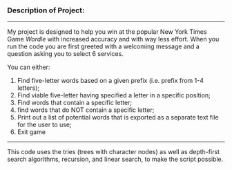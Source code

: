 ### **Description of Project:**

---

My project is designed to help you win at the popular New York Times Game *Wordle* with increased accuracy and with way less effort. When you run the code you are first greeted with a welcoming message and a question asking you to select 6 services. 

You can either: 
1. Find five-letter words based on a given prefix (i.e. prefix from 1-4 letters); 
2. Find viable five-letter having specified a letter in a specific position; 
3. Find words that contain a specific letter; 
4. find words that do NOT contain a specific letter; 
5. Print out a list of potential words that is exported as a separate text file for the user to use; 
6. Exit game

---

This code uses the tries (trees with character nodes) as well as depth-first search algorithms, recursion, and linear search, to make the script possible.
